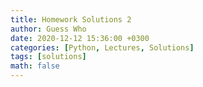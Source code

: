 ```yaml
---
title: Homework Solutions 2
author: Guess Who
date: 2020-12-12 15:36:00 +0300
categories: [Python, Lectures, Solutions]
tags: [solutions]
math: false
---
```


